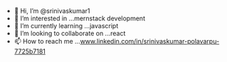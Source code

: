 - 👋 Hi, I’m @srinivaskumar1
- 👀 I’m interested in ...mernstack development
- 🌱 I’m currently learning ...javascript
- 💞️ I’m looking to collaborate on ...react
- 📫 How to reach me ...www.linkedin.com/in/srinivaskumar-polavarpu-7725b7181

<!---
srinivaskumar1/srinivaskumar1 is a ✨ special ✨ repository because its `README.md` (this file) appears on your GitHub profile.
You can click the Preview link to take a look at your changes.
--->
